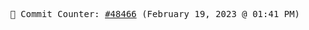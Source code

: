 <p align="center">
    <samp>
        📮 Commit Counter: <a href="https://github.com/Javascript-void0/Javascript-void0/commits/main">#48466</a> (February 19, 2023 @ 01:41 PM)
    </samp>
</p>